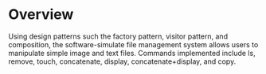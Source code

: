 # Overview
Using design patterns such the factory pattern, visitor pattern, and composition, the software-simulate file management system allows users to manipulate simple image and text files. Commands implemented include ls, remove, touch, concatenate, display, concatenate+display, and copy.
